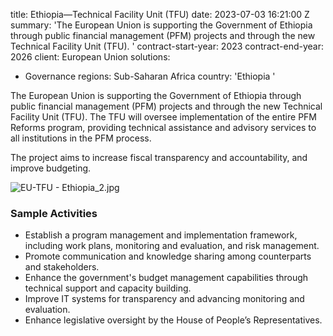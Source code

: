 
title: Ethiopia—Technical Facility Unit (TFU)
date: 2023-07-03 16:21:00 Z
summary: 'The European Union is supporting the Government of Ethiopia through public
  financial management (PFM) projects and through the new Technical Facility Unit
  (TFU). '
contract-start-year: 2023
contract-end-year: 2026
client: European Union
solutions:
- Governance
regions: Sub-Saharan Africa
country: 'Ethiopia '


The European Union is supporting the Government of Ethiopia through public financial management (PFM) projects and through the new Technical Facility Unit (TFU). The TFU will oversee implementation of the entire PFM Reforms program, providing technical assistance and advisory services to all institutions in the PFM process.

The project aims to increase fiscal transparency and accountability, and improve budgeting.

![EU-TFU - Ethiopia_2.jpg](/uploads/EU-TFU%20-%20Ethiopia_2.jpg)

### Sample Activities

* Establish a program management and implementation framework, including work plans, monitoring and evaluation, and risk management.
* Promote communication and knowledge sharing among counterparts and stakeholders.
* Enhance the government's budget management capabilities through technical support and capacity building.
* Improve IT systems for transparency and advancing monitoring and evaluation.
* Enhance legislative oversight by the House of People’s Representatives.

